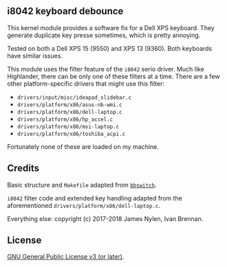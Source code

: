 ## i8042 keyboard debounce

This kernel module provides a software fix for a Dell XPS keyboard.  They
generate duplicate key presse sometimes, which is pretty annoying.

Tested on both a Dell XPS 15 (9550) and XPS 13 (9360).  Both keyboards have
similar issues.

This module uses the filter feature of the `i8042` serio driver.  Much like
Highlander, there can be only one of these filters at a time.  There are a few
other platform-specific drivers that might use this filter:

- `drivers/input/misc/ideapad_slidebar.c`
- `drivers/platform/x86/asus-nb-wmi.c`
- `drivers/platform/x86/dell-laptop.c`
- `drivers/platform/x86/hp_accel.c`
- `drivers/platform/x86/msi-laptop.c`
- `drivers/platform/x86/toshiba_acpi.c`

Fortunately none of these are loaded on my machine.

## Credits

Basic structure and `Makefile` adapted from
[`bbswitch`](https://github.com/Bumblebee-Project/bbswitch).

`i8042` filter code and extended key handling adapted from the aforementioned
`drivers/platform/x86/dell-laptop.c`.

Everything else: copyright (c) 2017-2018 James Nylen, Ivan Brennan.

## License

[GNU General Public License v3 (or later)](./LICENSE.md).
